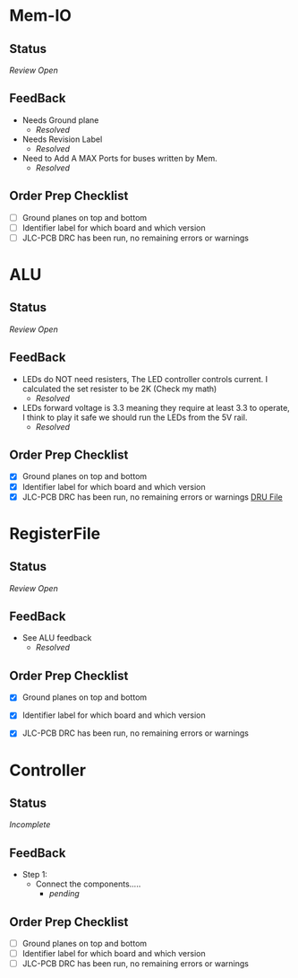 # Mem-IO
## Status
*Review Open*
## FeedBack
- Needs Ground plane
  - *Resolved*
- Needs Revision Label
  - *Resolved*
- Need to Add A MAX Ports for buses written by Mem.
  - *Resolved*
## Order Prep Checklist
- [ ] Ground planes on top and bottom
- [ ] Identifier label for which board and which version
- [ ] JLC-PCB DRC has been run, no remaining errors or warnings

# ALU
## Status
*Review Open*
## FeedBack
- LEDs do NOT need resisters, The LED controller controls current. I calculated the set resister to be 2K (Check my math)
  - *Resolved*
- LEDs forward voltage is 3.3 meaning they require at least 3.3 to operate, I think to play it safe we should run the LEDs from the 5V rail. 
  - *Resolved*
## Order Prep Checklist
- [x] Ground planes on top and bottom
- [x] Identifier label for which board and which version
- [x] JLC-PCB DRC has been run, no remaining errors or warnings [DRU File](https://github.com/JLCPCB/jlcpcb-eagle/blob/master/design%20rules/jlcpcb-2layers.dru)

# RegisterFile
## Status
*Review Open*
## FeedBack
- See ALU feedback
    - *Resolved*
## Order Prep Checklist
- [x] Ground planes on top and bottom
- [x] Identifier label for which board and which version
- [x] JLC-PCB DRC has been run, no remaining errors or warnings


# Controller
## Status
*Incomplete*
## FeedBack
- Step 1:
    - Connect the components.....
        - *pending*
## Order Prep Checklist
- [ ] Ground planes on top and bottom
- [ ] Identifier label for which board and which version
- [ ] JLC-PCB DRC has been run, no remaining errors or warnings
